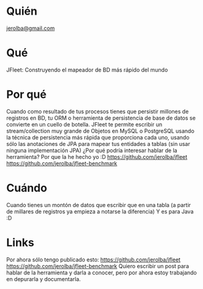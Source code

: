 # Quién
jerolba@gmail.com

# Qué
JFleet: Construyendo el mapeador de BD más rápido del mundo

# Por qué
Cuando como resultado de tus procesos tienes que persistir millones de registros en BD, tu ORM o herramienta de persistencia de base de datos se convierte en un cuello de botella.
JFleet te permite escribir un stream/collection muy grande de Objetos en MySQL o PostgreSQL usando la técnica de persistencia más rápida que proporciona cada uno, usando sólo las anotaciones de JPA para mapear tus entidades a tablas (sin usar ninguna implementación JPA)
¿Por qué podría interesar hablar de la herramienta? Por que la he hecho yo :D
https://github.com/jerolba/jfleet
https://github.com/jerolba/jfleet-benchmark

# Cuándo
Cuando tienes un montón de datos que escribir que en una tabla (a partir de millares de registros ya empieza a notarse la diferencia)
Y es para Java :D

# Links
Por ahora sólo tengo publicado esto:
https://github.com/jerolba/jfleet
https://github.com/jerolba/jfleet-benchmark
Quiero escribir un post para hablar de la herramienta y darla a conocer, pero por ahora estoy trabajando en depurarla y documentarla.
